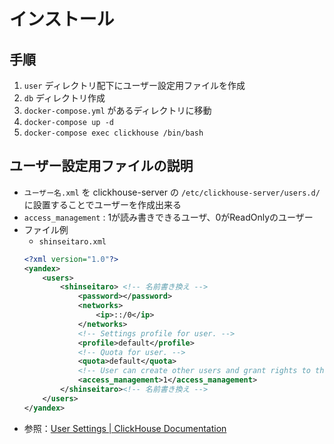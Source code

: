 # インストール

## 手順
1. `user` ディレクトリ配下にユーザー設定用ファイルを作成
1. `db` ディレクトリ作成
1. `docker-compose.yml` があるディレクトリに移動
1. `docker-compose up -d` 
1. `docker-compose exec clickhouse /bin/bash` 

## ユーザー設定用ファイルの説明
- `ユーザー名.xml` を clickhouse-server の `/etc/clickhouse-server/users.d/` に設置することでユーザーを作成出来る
- `access_management` : 1が読み書きできるユーザ、0がReadOnlyのユーザー
- ファイル例
    - `shinseitaro.xml`
    ```xml
    <?xml version="1.0"?>
    <yandex>
        <users>
            <shinseitaro> <!-- 名前書き換え -->
                <password></password>
                <networks>
                    <ip>::/0</ip>
                </networks>
                <!-- Settings profile for user. -->
                <profile>default</profile>
                <!-- Quota for user. -->
                <quota>default</quota>
                <!-- User can create other users and grant rights to them. -->
                <access_management>1</access_management>
            </shinseitaro><!-- 名前書き換え -->
        </users>
    </yandex>
    ```
- 参照：[User Settings | ClickHouse Documentation](https://clickhouse.tech/docs/en/operations/settings/settings-users/#user-settings)

